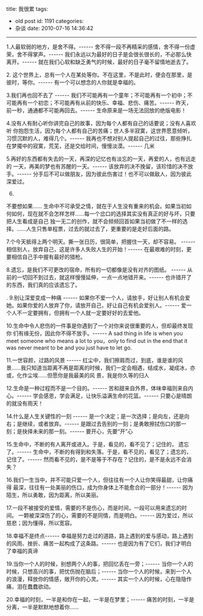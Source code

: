 title: 我很累
tags:
  - old post
id: 1191
categories:
  - 杂谈
date: 2010-07-16 14:36:42
---

1.人最软弱的地方，是舍不得。------ 舍不得一段不再精采的感情，舍不得一份虚荣，舍不得掌声。------ 我们永远以为最好的日子是会很长很长的，不必那么快离开。------ 就在我们心软和缺乏勇气的时候，最好的日子毫不留情地逝去了。

2\. 这个世界上，总有一个人在某处等你。不在这里，不是此时，便会在那里，是彼时，等你。------ 有一个可以想念的人你就是幸福的。

3.我们再也回不去了 ------ 我们不可能再有一个童年；不可能再有一个初中；不可能再有一个初恋；不可能再有从前的快乐、幸福、悲伤、痛苦。------ 昨天，前一秒，通通都不可能再回去。------ 生命原来是一场无法回放的绝版电影！

4.没有人有耐心听你讲完自己的故事，因为每个人都有自己的话要说；没有人喜欢听 你抱怨生活，因为每个人都有自己的苦痛；世人多半寂寞，这世界愿意倾听，习惯沉默的人，难得几个。------ 我再也不想对别人提起自己的过往，那些挣扎在梦魇中的寂寞，荒芜，还是交给时间，慢慢淡漠。------ 几米

5.再好的东西都有失去的一天，再深的记忆也有淡忘的一天，再爱的人，也有远走的 一天，再美的梦也有苏醒的一天。------ 该放弃的决不挽留，该珍惜的决不放手。------ 分手后不可以做朋友，因为彼此伤害过！也不可以做敌人，因为彼此深爱过。

6.
不要想如果…… 生命中不可承受之情，就在于人生没有重来的机会。如果当初如何如何，现在就不会怎样怎样……每一个岔口的选择其实没有真正的好与坏，只要把人生看成是自己 独一无二的创作，就不会频频回首如果当初做了不一样的选择。……人生只售单程票，过去的就过去了，更重要的是走好后面的路。

7.个今天抵得上两个明天。撕一张日历，很简单，把握住一天，却不容易。 ------ 相信别人，放弃自己，这是许多人失败人生的开始！------ 在最艰难的时刻，更要相信自己手中握有最好的猎枪。

8.遗忘，是我们不可更改的宿命，所有的一切都像是没有对齐的图纸。 ------ 从前的一切回不到过去，就这样慢慢延伸，一点一点地错开来。------ 也许错开了的东西，我们真的应该遗忘了。

.
9.别让深爱变成一种痛 ------ 如果你不爱一个人，请放手，好让别人有机会爱她。如果你爱的人放弃了你，请放开自己，好让自己有机会爱别人。------ 爱一个人不一定要拥有，但拥有一个人就一定要好好的去爱他。

10.生命中令人悲伤的一件事是你遇到了一个对你来说很重要的人，但却最终发现你 们有缘无份，因此你不得不放手。------ A sad thing in life is when you meet someone who means a lot to you，only to find out in the end that it was never meant to be and you just have to let go.

11.一世容颜，过路的风景 ------ 红尘中，我们擦肩而过，到底，谁是谁的风景……我只知道当距离不再是距离的时候，我们一定会相遇，结成水，凝成冰，亦或，化作尘埃……但愿你是我最美的风 景，我是你久等的归人

12.生命是一种过程而不是一个目的。------ 苦和甜来自外界，体味幸福则来自内心。------ 学会感恩，学会满足，让快乐溢满生命的花篮。------ 只要心是晴朗的就没有雨天！

14.什么是人生关键性的一刻 ------ 是一个决定；是一次选择；是向左，还是向右；是继续，或者放弃。------ 是跟过去告别的一刻；是勇敢擦拭伤口的那一刻；是抉择未来的那一刻。------ 要开心，先要“开”心

15.生命中，不断的有人离开或进入。于是，看见的，看不见了；记住的， 遗忘了。------ 生命中，不断的有得到和失落。于是，看不见的，看见了；遗忘的，记住了。------ 然而看不见的，是不是等于不存在？记住的，是不是永远不会消失？

16.我们一生当中，并不可能只爱一个人，但往往有一个人让你笑得最甜，让你痛得 最深，往往有一处美丽的伤口，成为你身体上不能愈合的一部分！------ 因为陌生，所以勇敢，因为距离，所以美丽。

17.一段不被接受的爱情，需要的不是伤心，而是时间，一段可以用来遗忘的时间。 一颗被深深伤了的心，需要的不是同情，而是明白。------ 因为爱过，所以慈悲；因为懂得，所以宽容。

18.幸福不是终点------ 幸福是努力走过的道路，路上遇到的爱与感动，路上遇到的风雨、挫折、痛苦一起构成了这条路。------ 也是因为有了它们，我们才明白了幸福的真谛

19.当你一个人的时候，别想两个人的事，把回忆丢在一旁；------ 当你一个人的时候，只想高兴的事，把忧伤抛在脑后；------ 当你一个人的时候，来到一个人的浪漫，释放你的情感，敞开你的心灵。------ 其实一个人的时候，心在隐隐作痛，泪在蠢蠢欲动。

20.幸福的时刻，一半是和你在一起，一半是在梦里；------ 痛苦的时刻，一半是分离，一半是默默地想着你……